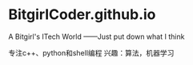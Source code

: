 # BitgirlCoder.github.io


A Bitgirl's ITech World ——Just put down what I think

专注c++、python和shell编程 兴趣：算法，机器学习
